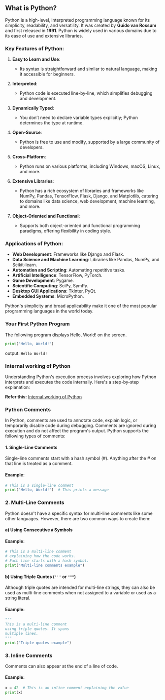 ## What is Python?

Python is a high-level, interpreted programming language known for its simplicity, readability, and versatility. It was created by **Guido van Rossum** and first released in **1991**. Python is widely used in various domains due to its ease of use and extensive libraries.

### Key Features of Python:
1. **Easy to Learn and Use**:
   - Its syntax is straightforward and similar to natural language, making it accessible for beginners.

2. **Interpreted**:
   - Python code is executed line-by-line, which simplifies debugging and development.

3. **Dynamically Typed**:
   - You don’t need to declare variable types explicitly; Python determines the type at runtime.

4. **Open-Source**:
   - Python is free to use and modify, supported by a large community of developers.

5. **Cross-Platform**:
   - Python runs on various platforms, including Windows, macOS, Linux, and more.

6. **Extensive Libraries**:
   - Python has a rich ecosystem of libraries and frameworks like NumPy, Pandas, TensorFlow, Flask, Django, and Matplotlib, catering to domains like data science, web development, machine learning, and more.

7. **Object-Oriented and Functional**:
   - Supports both object-oriented and functional programming paradigms, offering flexibility in coding style.

### Applications of Python:
- **Web Development**: Frameworks like Django and Flask.
- **Data Science and Machine Learning**: Libraries like Pandas, NumPy, and Scikit-learn.
- **Automation and Scripting**: Automating repetitive tasks.
- **Artificial Intelligence**: TensorFlow, PyTorch.
- **Game Development**: Pygame.
- **Scientific Computing**: SciPy, SymPy.
- **Desktop GUI Applications**: Tkinter, PyQt.
- **Embedded Systems**: MicroPython.

Python's simplicity and broad applicability make it one of the most popular programming languages in the world today.

### Your First Python Program
The following program displays Hello, World! on the screen.
```python
print("Hello, World!")
```

output: `Hello World!`

### Internal working of Python
Understanding Python's execution process involves exploring how Python interprets and executes the code internally. Here's a step-by-step explanation:


**Refer this:** [Internal working of Python](https://www.geeksforgeeks.org/internal-working-of-python/)


### Python Comments
In Python, comments are used to annotate code, explain logic, or temporarily disable code during debugging. Comments are ignored during execution and do not affect the program's output. Python supports the following types of comments: 

#### 1. Single-Line Comments
Single-line comments start with a hash symbol (#). Anything after the # on that line is treated as a comment.

#### Example:
```python
# This is a single-line comment
print("Hello, World!")  # This prints a message
```

### 2. Multi-Line Comments
Python doesn't have a specific syntax for multi-line comments like some other languages. However, there are two common ways to create them:

#### a) Using Consecutive `#` Symbols
#### Example:
```python
# This is a multi-line comment
# explaining how the code works.
# Each line starts with a hash symbol.
print("Multi-line comments example")
```

#### b) Using Triple Quotes (`'''` or `"""`)
Although triple quotes are intended for multi-line strings, they can also be used as multi-line comments when not assigned to a variable or used as a string literal.

#### Example:
```python
"""
This is a multi-line comment
using triple quotes. It spans
multiple lines.
"""
print("Triple quotes example")
```

### 3. Inline Comments
Comments can also appear at the end of a line of code.

#### Example:
```python
x = 42  # This is an inline comment explaining the value
print(x)
```